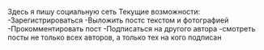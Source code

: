 Здесь я пишу социальную сеть
Текущие возможности:
-Зарегистрироваться
-Выложить постс текстом и фотографией
-Прокомментировать пост
-Подписаться на другого автора
-смотреть посты не только всех авторов, а только тех на кого подписан
